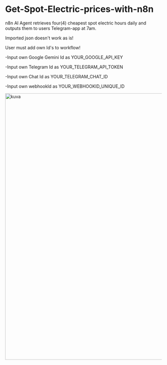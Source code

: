 # Get-Spot-Electric-prices-with-n8n
n8n AI Agent retrieves four(4) cheapest spot electric hours daily and outputs them to users Telegram-app at 7am.

Imported json doesn't work as is! 

User must add own Id's to workflow!
 
  -Input own Google Gemini Id as YOUR_GOOGLE_API_KEY
 
  -Input own Telegram Id as YOUR_TELEGRAM_API_TOKEN

  -Input own  Chat Id as YOUR_TELEGRAM_CHAT_ID

  -Input own webhookId as YOUR_WEBHOOKID_UNIQUE_ID
  
<img width="1501" height="855" alt="kuva" src="https://github.com/user-attachments/assets/c2152326-7a04-4757-af63-dc419dcf4073" />
